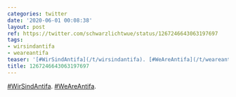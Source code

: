 ```yaml
---
categories: twitter
date: '2020-06-01 00:08:38'
layout: post
ref: https://twitter.com/schwarzlichtwue/status/1267246643063197697
tags:
- wirsindantifa
- weareantifa
teaser: '[#WirSindAntifa](/t/wirsindantifa). [#WeAreAntifa](/t/weareantifa).'
title: 1267246643063197697
---
```

[#WirSindAntifa](/t/wirsindantifa). [#WeAreAntifa](/t/weareantifa).